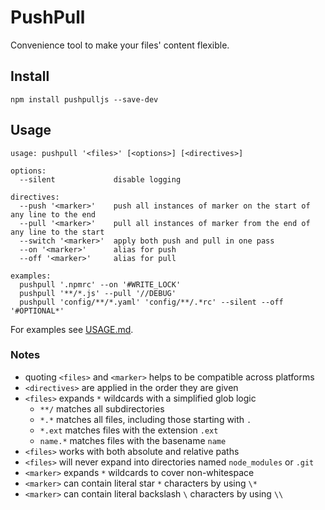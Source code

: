 # PushPull

Convenience tool to make your files' content flexible.

## Install

```
npm install pushpulljs --save-dev
```

## Usage

```
usage: pushpull '<files>' [<options>] [<directives>]

options:
  --silent             disable logging

directives:
  --push '<marker>'    push all instances of marker on the start of any line to the end
  --pull '<marker>'    pull all instances of marker from the end of any line to the start
  --switch '<marker>'  apply both push and pull in one pass
  --on '<marker>'      alias for push
  --off '<marker>'     alias for pull

examples:
  pushpull '.npmrc' --on '#WRITE_LOCK'
  pushpull '**/*.js' --pull '//DEBUG'
  pushpull 'config/**/*.yaml' 'config/**/.*rc' --silent --off '#OPTIONAL*'

```

For examples see [USAGE.md](./USAGE.md).


### Notes

- quoting `<files>` and `<marker>` helps to be compatible across platforms
- `<directives>` are applied in the order they are given
- `<files>` expands `*` wildcards with a simplified glob logic
  - `**/` matches all subdirectories
  - `*.*` matches all files, including those starting with `.`
  - `*.ext` matches files with the extension `.ext`
  - `name.*` matches files with the basename `name`
- `<files>` works with both absolute and relative paths
- `<files>` will never expand into directories named `node_modules` or `.git`
- `<marker>` expands `*` wildcards to cover non-whitespace
- `<marker>` can contain literal star `*` characters by using `\*`
- `<marker>` can contain literal backslash `\` characters by using `\\`
